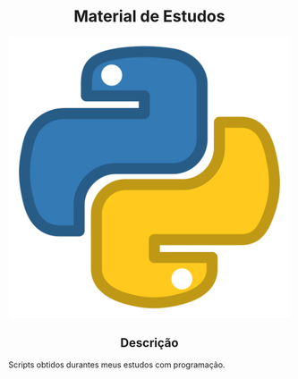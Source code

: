<h1 align="center">Material de Estudos</h1>
<div align="center">
<img src="python-logo.webp">
</div>
<h2 align="center"> Descrição </h2>
Scripts obtidos durantes meus estudos com programação.
